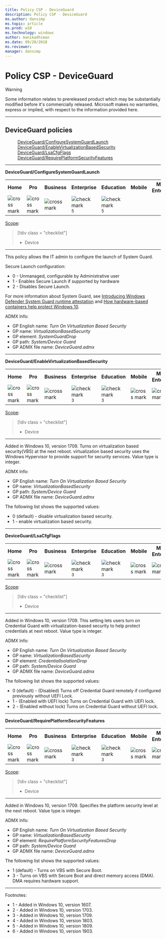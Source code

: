 ```yaml
---
title: Policy CSP - DeviceGuard
description: Policy CSP - DeviceGuard
ms.author: dansimp
ms.topic: article
ms.prod: w10
ms.technology: windows
author: manikadhiman
ms.date: 09/20/2018
ms.reviewer: 
manager: dansimp
---
```


# Policy CSP - DeviceGuard

> [!WARNING]
> Some information relates to prereleased product which may be substantially modified before it's commercially released. Microsoft makes no warranties, express or implied, with respect to the information provided here.


<hr/>

<!--Policies-->
## DeviceGuard policies  

<dl>
  <dd>
    <a href="#deviceguard-configuresystemguardlaunch">DeviceGuard/ConfigureSystemGuardLaunch</a>
  </dd>
  <dd>
    <a href="#deviceguard-enablevirtualizationbasedsecurity">DeviceGuard/EnableVirtualizationBasedSecurity</a>
  </dd>
  <dd>
    <a href="#deviceguard-lsacfgflags">DeviceGuard/LsaCfgFlags</a>
  </dd>
  <dd>
    <a href="#deviceguard-requireplatformsecurityfeatures">DeviceGuard/RequirePlatformSecurityFeatures</a>
  </dd>
</dl>


<hr/>

<!--Policy-->
<a href="" id="deviceguard-configuresystemguardlaunch"></a>**DeviceGuard/ConfigureSystemGuardLaunch**  

<!--SupportedSKUs-->
<table>
<tr>
	<th>Home</th>
	<th>Pro</th>
	<th>Business</th>
	<th>Enterprise</th>
	<th>Education</th>
	<th>Mobile</th>
	<th>Mobile Enterprise</th>
</tr>
<tr>
	<td><img src="images/crossmark.png" alt="cross mark" /></td>
	<td><img src="images/crossmark.png" alt="cross mark" /></td>
	<td><img src="images/crossmark.png" alt="cross mark" /></td>
	<td><img src="images/checkmark.png" alt="check mark" /><sup>5</sup></td>
	<td><img src="images/checkmark.png" alt="check mark" /><sup>5</sup></td>
	<td></td>
	<td></td>
</tr>
</table>

<!--/SupportedSKUs-->
<!--Scope-->
[Scope](./policy-configuration-service-provider.md#policy-scope):

> [!div class = "checklist"]
> * Device

<hr/>

<!--/Scope-->
<!--Description-->
This policy allows the IT admin to configure the launch of System Guard.

Secure Launch configuration:

- 0 - Unmanaged, configurable by Administrative user
- 1 - Enables Secure Launch if supported by hardware
- 2 - Disables Secure Launch.

For more information about System Guard, see [Introducing Windows Defender System Guard runtime attestation](https://cloudblogs.microsoft.com/microsoftsecure/2018/04/19/introducing-windows-defender-system-guard-runtime-attestation/) and [How hardware-based containers help protect Windows 10](https://docs.microsoft.com/windows/security/hardware-protection/how-hardware-based-containers-help-protect-windows).

<!--/Description-->
<!--ADMXMapped-->
ADMX Info:  
-   GP English name: *Turn On Virtualization Based Security*
-   GP name: *VirtualizationBasedSecurity*
-   GP element: *SystemGuardDrop*
-   GP path: *System/Device Guard*
-   GP ADMX file name: *DeviceGuard.admx*

<!--/ADMXMapped-->
<!--SupportedValues-->

<!--/SupportedValues-->
<!--Example-->

<!--/Example-->
<!--Validation-->

<!--/Validation-->
<!--/Policy-->

<hr/>

<!--Policy-->
<a href="" id="deviceguard-enablevirtualizationbasedsecurity"></a>**DeviceGuard/EnableVirtualizationBasedSecurity**  

<!--SupportedSKUs-->
<table>
<tr>
	<th>Home</th>
	<th>Pro</th>
	<th>Business</th>
	<th>Enterprise</th>
	<th>Education</th>
	<th>Mobile</th>
	<th>Mobile Enterprise</th>
</tr>
<tr>
	<td><img src="images/crossmark.png" alt="cross mark" /></td>
	<td><img src="images/crossmark.png" alt="cross mark" /></td>
	<td><img src="images/crossmark.png" alt="cross mark" /></td>
	<td><img src="images/checkmark.png" alt="check mark" /><sup>3</sup></td>
	<td><img src="images/checkmark.png" alt="check mark" /><sup>3</sup></td>
	<td><img src="images/crossmark.png" alt="cross mark" /></td>
	<td><img src="images/crossmark.png" alt="cross mark" /></td>
</tr>
</table>

<!--/SupportedSKUs-->
<!--Scope-->
[Scope](./policy-configuration-service-provider.md#policy-scope):

> [!div class = "checklist"]
> * Device

<hr/>

<!--/Scope-->
<!--Description-->
Added in Windows 10, version 1709. Turns on virtualization based security(VBS) at the next reboot. virtualization based security uses the Windows Hypervisor to provide support for security services. Value type is integer.

<!--/Description-->
<!--ADMXMapped-->
ADMX Info:  
-   GP English name: *Turn On Virtualization Based Security*
-   GP name: *VirtualizationBasedSecurity*
-   GP path: *System/Device Guard*
-   GP ADMX file name: *DeviceGuard.admx*

<!--/ADMXMapped-->
<!--SupportedValues-->
The following list shows the supported values:

-   0 (default) - disable virtualization based security.
-   1 - enable virtualization based security.

<!--/SupportedValues-->
<!--/Policy-->

<hr/>

<!--Policy-->
<a href="" id="deviceguard-lsacfgflags"></a>**DeviceGuard/LsaCfgFlags**  

<!--SupportedSKUs-->
<table>
<tr>
	<th>Home</th>
	<th>Pro</th>
	<th>Business</th>
	<th>Enterprise</th>
	<th>Education</th>
	<th>Mobile</th>
	<th>Mobile Enterprise</th>
</tr>
<tr>
	<td><img src="images/crossmark.png" alt="cross mark" /></td>
	<td><img src="images/crossmark.png" alt="cross mark" /></td>
	<td><img src="images/crossmark.png" alt="cross mark" /></td>
	<td><img src="images/checkmark.png" alt="check mark" /><sup>3</sup></td>
	<td><img src="images/checkmark.png" alt="check mark" /><sup>3</sup></td>
	<td><img src="images/crossmark.png" alt="cross mark" /></td>
	<td><img src="images/crossmark.png" alt="cross mark" /></td>
</tr>
</table>

<!--/SupportedSKUs-->
<!--Scope-->
[Scope](./policy-configuration-service-provider.md#policy-scope):

> [!div class = "checklist"]
> * Device

<hr/>

<!--/Scope-->
<!--Description-->
Added in Windows 10, version 1709. This setting lets users turn on Credential Guard with virtualization-based security to help protect credentials at next reboot. Value type is integer.

<!--/Description-->
<!--ADMXMapped-->
ADMX Info:  
-   GP English name: *Turn On Virtualization Based Security*
-   GP name: *VirtualizationBasedSecurity*
-   GP element: *CredentialIsolationDrop*
-   GP path: *System/Device Guard*
-   GP ADMX file name: *DeviceGuard.admx*

<!--/ADMXMapped-->
<!--SupportedValues-->
The following list shows the supported values:

-   0 (default) - (Disabled) Turns off Credential Guard remotely if configured previously without UEFI Lock.
-   1 - (Enabled with UEFI lock) Turns on Credential Guard with UEFI lock.
-   2 - (Enabled without lock) Turns on Credential Guard without UEFI lock.

<!--/SupportedValues-->
<!--/Policy-->

<hr/>

<!--Policy-->
<a href="" id="deviceguard-requireplatformsecurityfeatures"></a>**DeviceGuard/RequirePlatformSecurityFeatures**  

<!--SupportedSKUs-->
<table>
<tr>
	<th>Home</th>
	<th>Pro</th>
	<th>Business</th>
	<th>Enterprise</th>
	<th>Education</th>
	<th>Mobile</th>
	<th>Mobile Enterprise</th>
</tr>
<tr>
	<td><img src="images/crossmark.png" alt="cross mark" /></td>
	<td><img src="images/crossmark.png" alt="cross mark" /></td>
	<td><img src="images/crossmark.png" alt="cross mark" /></td>
	<td><img src="images/checkmark.png" alt="check mark" /><sup>3</sup></td>
	<td><img src="images/checkmark.png" alt="check mark" /><sup>3</sup></td>
	<td><img src="images/crossmark.png" alt="cross mark" /></td>
	<td><img src="images/crossmark.png" alt="cross mark" /></td>
</tr>
</table>

<!--/SupportedSKUs-->
<!--Scope-->
[Scope](./policy-configuration-service-provider.md#policy-scope):

> [!div class = "checklist"]
> * Device

<hr/>

<!--/Scope-->
<!--Description-->
Added in Windows 10, version 1709. Specifies the platform security level at the next reboot. Value type is integer.

<!--/Description-->
<!--ADMXMapped-->
ADMX Info:  
-   GP English name: *Turn On Virtualization Based Security*
-   GP name: *VirtualizationBasedSecurity*
-   GP element: *RequirePlatformSecurityFeaturesDrop*
-   GP path: *System/Device Guard*
-   GP ADMX file name: *DeviceGuard.admx*

<!--/ADMXMapped-->
<!--SupportedValues-->
The following list shows the supported values:

-   1 (default) - Turns on VBS with Secure Boot.
-   3 - Turns on VBS with Secure Boot and direct memory access (DMA). DMA requires hardware support.

<!--/SupportedValues-->
<!--/Policy-->
<hr/>

Footnotes:

-   1 - Added in Windows 10, version 1607.
-   2 - Added in Windows 10, version 1703.
-   3 - Added in Windows 10, version 1709.
-   4 - Added in Windows 10, version 1803.
-   5 - Added in Windows 10, version 1809.
-   6 - Added in Windows 10, version 1903.

<!--/Policies-->

